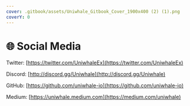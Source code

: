 ```yaml
---
cover: .gitbook/assets/Uniwhale_Gitbook_Cover_1900x400 (2) (1).png
coverY: 0
---
```


# 🌐 Social Media

Twitter: [https://twitter.com/UniwhaleEx](https://twitter.com/UniwhaleEx)

Discord: [http://discord.gg/Uniwhale](http://discord.gg/Uniwhale)

GitHub: [https://github.com/uniwhale-io](https://github.com/uniwhale-io)

Medium: [https://uniwhale.medium.com](https://medium.com/uniwhale)
